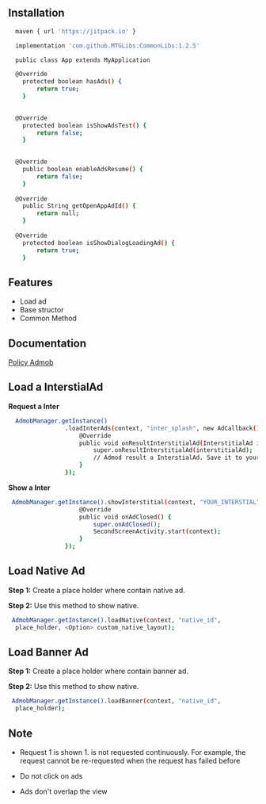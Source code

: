 ## Installation

```bash
  maven { url 'https://jitpack.io' }
```

```bash
  implementation 'com.github.MTGLibs:CommonLibs:1.2.5'
```

```bash
  public class App extends MyApplication

  @Override
    protected boolean hasAds() {
        return true;
    }
  

  @Override
    protected boolean isShowAdsTest() {
        return false;
    }
  

  @Override
    public boolean enableAdsResume() {
        return false;
    }
 
  @Override
    public String getOpenAppAdId() {
        return null;
    }
 
  @Override
    protected boolean isShowDialogLoadingAd() {
        return true;
    }

```

## Features

- Load ad
- Base structor
- Common Method

## Documentation

[Policy Admob](https://support.google.com/admob/answer/6128543?hl=en)

## Load a InterstialAd

**Request a Inter**

```bash
  AdmobManager.getInstance()
                .loadInterAds(context, "inter_splash", new AdCallback() {
                    @Override
                    public void onResultInterstitialAd(InterstitialAd interstitialAd) {
                        super.onResultInterstitialAd(interstitialAd);
                        // Admod result a InterstialAd. Save it to your cache to use.
                    }
                });
```

**Show a Inter**

```bash
 AdmobManager.getInstance().showInterstitial(context, "YOUR_INTERSTIAL", new AdCallback() {
                    @Override
                    public void onAdClosed() {
                        super.onAdClosed();
                        SecondScreenActivity.start(context);
                    }
                });
```

## Load Native Ad

**Step 1:** Create a place holder where contain native ad.

**Step 2:** Use this method to show native.

```bash
 AdmobManager.getInstance().loadNative(context, "native_id",
  place_holder, <Option> custom_native_layout);

```

## Load Banner Ad

**Step 1:** Create a place holder where contain banner ad.

**Step 2:** Use this method to show native.

```bash
 AdmobManager.getInstance().loadBanner(context, "native_id",
  place_holder);

```

## Note

- Request 1 is shown 1. is not requested continuously. For example, the request cannot be
  re-requested when the request has failed before

- Do not click on ads

- Ads don't overlap the view





    





